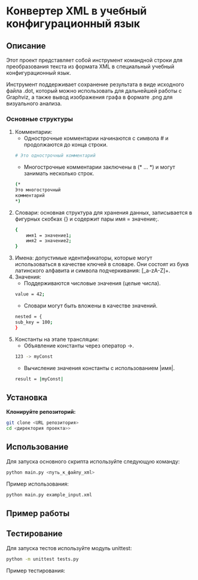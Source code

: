 # Конвертер XML в учебный конфигурационный язык

## Описание
Этот проект представляет собой инструмент командной строки для преобразования текста из формата XML в специальный учебный конфигурационный язык.

Инструмент поддерживает сохранение результата в виде исходного файла .dot, который можно использовать для дальнейшей работы с Graphviz, а также вывод изображения графа в формате .png для визуального анализа.

### Основные структуры
1. Комментарии:
    * Однострочные комментарии начинаются с символа # и продолжаются до конца строки.
    ```bash
    # Это однострочный комментарий
    ```
    * Многострочные комментарии заключены в (* ... *) и могут занимать несколько строк.
    ```bash
    (*
    Это многострочный
    комментарий
    *)
    ```
2. Словари:
    основная структура для хранения данных, записывается в фигурных скобках {} и содержит пары имя = значение;.
    ```bash
    {
        имя1 = значение1;
        имя2 = значение2;
    }
    ```
3. Имена:
   допустимые идентификаторы, которые могут использоваться в качестве ключей в словаре. Они состоят из букв латинского алфавита и символа подчеркивания: [_a-zA-Z]+.
4. Значения:
   * Поддерживаются числовые значения (целые числа).
   ```bash
   value = 42;
   ```
   * Словари могут быть вложены в качестве значений.
   ```bash
   nested = {
   sub_key = 100;
   }
   ```
5. Константы на этапе трансляции:
   * Объявление константы через оператор ->.
   ```bash
   123 -> myConst
   ```
   * Вычисление значения константы с использованием |имя|.
   ```bash
   result = |myConst|
   ```

## Установка

**Клонируйте репозиторий:**
```bash
git clone <URL репозитория>
cd <директория проекта>>
```

## Использование
Для запуска основного скрипта используйте следующую команду:
```bash
python main.py <путь_к_файлу_xml>
```
Пример использования:
```bash
python main.py example_input.xml
```

## Пример работы

## Тестирование
Для запуска тестов используйте модуль unittest:
```bash
python -m unittest tests.py
```
Пример тестирования:
